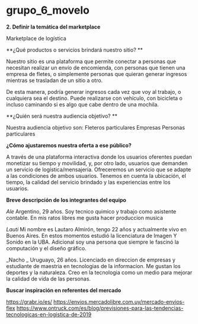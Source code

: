 # grupo_6_movelo

**2. Definir la temática del marketplace**

Marketplace de logística

**¿Qué productos o servicios brindará nuestro sitio? **

Nuestro sitio es una plataforma que permite conectar a personas que necesitan realizar un envío de encomienda, con personas que tienen una empresa de fletes, o simplemente personas que quieran generar ingresos mientras se trasladan de un sitio a otro.

De esta manera, podría generar ingresos cada vez que voy al trabajo, o cualquiera sea el destino. Puede realizarse con vehículo, con bicicleta o incluso caminando si es algo que cabe dentro de una mochila.

**¿Quién será nuestra audiencia objetivo? **

Nuestra audiencia objetivo son:
Fleteros particulares
Empresas
Personas particulares

**¿Cómo ajustaremos nuestra oferta a ese público?**

A través de una plataforma interactiva donde los usuarios oferentes puedan monetizar su tiempo y movilidad, y, por otro lado, usuarios que demanden un servicio de logística/mensajería. Ofreceremos un servicio que se adapte a las condiciones de ambos usuarios. Tenemos en cuenta la ubicación, el tiempo, la calidad del servicio brindado y las experiencias entre los usuarios.

**Breve descripción de los integrantes del equipo**

_Ale_
Argentino, 29 años. Soy tecnico quimico y trabajo como asistente contable. En mis ratos libres me gusta hacer produccion musica

_Lauti_
Mi nombre es Lautaro Almirón, tengo 22 años y actualmente vivo en Buenos Aires. En estos momentos estudió la licenciatura de Imagen Y Sonido en la UBA. Adicional soy una persona que siempre le fascinó la computación y el diseño gráfico.

_Nacho
_
Uruguayo, 26 años. Licenciado en direccion de empresas y estudiante de maestria en tecnologias de la informacion. Me gustan los deportes y la naturaleza. Creo en la tecnologia como un medio para mejorar la calidad de vida de las personas.

**Buscar inspiración en referentes del mercado**

https://grabr.io/es/
https://envios.mercadolibre.com.uy/mercado-envios-flex
https://www.ontruck.com/es/blog/previsiones-para-las-tendencias-tecnologicas-en-logistica-de-2019
